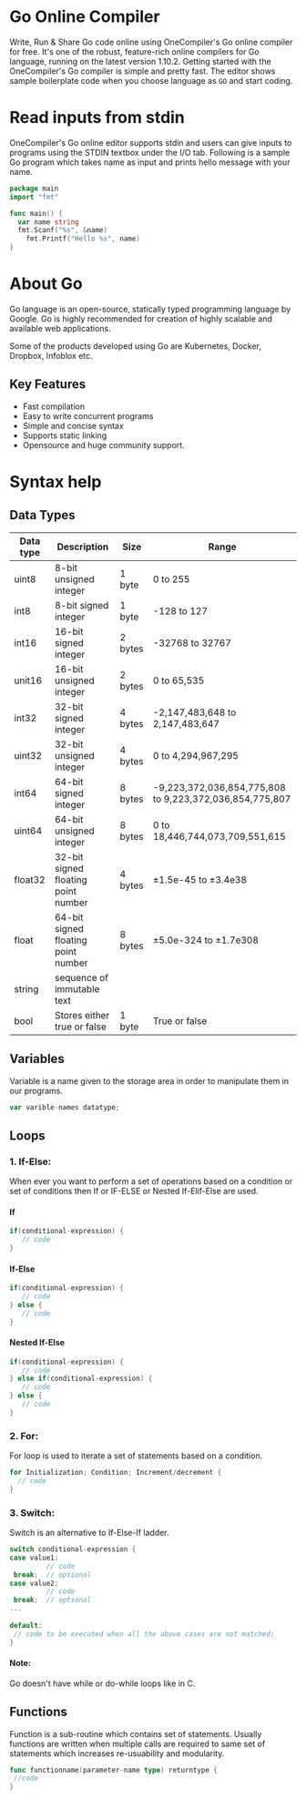 # Go Online Compiler

Write, Run & Share Go code online using OneCompiler's Go online compiler for free. It's one of the robust, feature-rich online compilers for Go language, running on the latest version 1.10.2. Getting started with the OneCompiler's Go compiler is simple and pretty fast. The editor shows sample boilerplate code when you choose language as `GO` and start coding. 

# Read inputs from stdin
OneCompiler's Go online editor supports stdin and users can give inputs to programs using the STDIN textbox under the I/O tab. Following is a sample Go program which takes name as input and prints hello message with your name.

```go
package main
import "fmt"

func main() {
  var name string 
  fmt.Scanf("%s", &name) 
	fmt.Printf("Hello %s", name)
}
```

# About Go

Go language is an open-source, statically typed programming language by Google. Go is highly recommended for creation of highly scalable and available web applications.

Some of the products developed using Go are Kubernetes, Docker, Dropbox, Infoblox etc.

## Key Features
* Fast compilation
* Easy to write concurrent programs
* Simple and concise syntax
* Supports static linking
* Opensource and huge community support.

# Syntax help

## Data Types

| Data type | Description | Size|Range|
|-----|-----|-----|----|
|uint8|8-bit unsigned integer|1 byte|0 to 255|
|int8|8-bit signed integer|1 byte|-128 to 127|
|int16|16-bit signed integer|2 bytes|-32768 to 32767|
|unit16|16-bit unsigned integer|2 bytes|0 to 65,535|
|int32|32-bit signed integer|4 bytes|-2,147,483,648 to 2,147,483,647|
|uint32|32-bit unsigned integer|4 bytes|0 to 4,294,967,295|
|int64|64-bit signed integer|8 bytes|-9,223,372,036,854,775,808 to 9,223,372,036,854,775,807|
|uint64|64-bit unsigned integer|8 bytes|0 to 18,446,744,073,709,551,615|
|float32|32-bit signed floating point number|4 bytes|±1.5e-45 to ±3.4e38|
|float|64-bit signed floating point number|8 bytes|±5.0e-324 to ±1.7e308|
|string|sequence of immutable text|||
|bool|Stores either true or false|1 byte|True or false|

## Variables

Variable is a name given to the storage area in order to manipulate them in our programs.

```go 
var varible-names datatype;
```

## Loops

### 1. If-Else:

When ever you want to perform a set of operations based on a condition or set of conditions then If or IF-ELSE or Nested If-Elif-Else are used.

#### If
```go
if(conditional-expression) {
   // code
} 
```
#### If-Else
```go
if(conditional-expression) {
   // code
} else {
   // code
}
```
#### Nested If-Else

```go
if(conditional-expression) {
   // code
} else if(conditional-expression) {
   // code
} else {
   // code
}
```

### 2. For:

For loop is used to iterate a set of statements based on a condition.

```go
for Initialization; Condition; Increment/decrement {  
  // code  
} 
```
### 3. Switch:

Switch is an alternative to If-Else-If ladder.

```go
switch conditional-expression {    
case value1:    
         // code    
 break;  // optional  
case value2:    
         // code    
 break;  // optional  
...    
    
default:     
 // code to be executed when all the above cases are not matched;    
} 
```
#### Note:
Go doesn't have while or do-while loops like in C.

## Functions

Function is a sub-routine which contains set of statements. Usually functions are written when multiple calls are required to same set of statements which increases re-usuability and modularity.

```go
func functionname(parameter-name type) returntype {  
 //code
}
```
